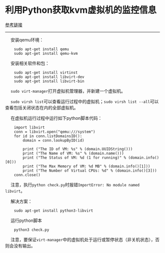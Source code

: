 # 利用Python获取kvm虚拟机的监控信息

[参考链接](https://blog.51cto.com/10616534/1878609)

---------------

&emsp; 安装qemu环境：

```
	sudo apt-get install qemu
	sudo apt-get install qemu-kvm
```

&emsp; 安装相关软件和包：

```
	sudo apt-get install virtinst
	sudo apt-get install libvirt-dev
	sudo apt-get install libvirt-bin
```

&emsp; `sudo virt-manager`打开虚拟机管理器，并新建一个虚拟机。

&emsp; `sudo virsh list`可以查看运行过程中的虚拟机；`sudo virsh list --all`可以查看包括关闭状态在内的全部虚拟机。

&emsp; 在虚拟机运行过程中运行如下python脚本代码：

```
	import libvirt
	conn = libvirt.open("qemu:///system")
	for id in conn.listDomainsID():
		domain = conn.lookupByID(id)
	
		print ("The ID of VM: %s" % (domain.UUIDString()))
		print ("The Name of VM: %s" % (domain.name()))  
		print ("The Status of VM: %d (1 for running)" % (domain.info()[0]))
		print ("The Max Memory of VM: %d MB" % (domain.info()[1]))
		print ("The Number of Virtual CPUs: %d" % (domain.info()[3]))
	conn.close()
```

&emsp; 注意，执行`python check.py`时报错`ImportError: No module named libvirt`。

&emsp; 解决方案：

```
	sudo apt-get install python3-libvirt
```

&emsp; 运行python脚本

``` 
	python3 check.py
```

&emsp; 注意，要保证`virt-manager`中的虚拟机处于运行或暂停状态（非关机状态），否则会没有输出。


